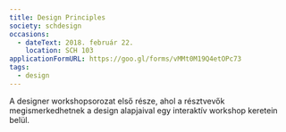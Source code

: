 ```yaml
---
title: Design Principles
society: schdesign
occasions:
  - dateText: 2018. február 22.
    location: SCH 103
applicationFormURL: https://goo.gl/forms/vMMt0M19Q4etOPc73
tags:
  - design
---
```


A designer workshopsorozat első része, ahol a résztvevők megismerkedhetnek a design alapjaival egy interaktív workshop keretein belül.
